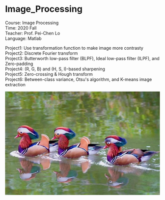 # Image_Processing

Course: Image Processing  
Time: 2020 Fall  
Teacher: Prof. Pei-Chen Lo  
Language: Matlab  

Project1: Use transformation function to make image more contrasty  
Project2: Discrete Fourier transform  
Project3: Butterworth low-pass filter (BLPF), Ideal low-pass filter (ILPF), and Zero-padding  
Project4: (R, G, B) and (H, S, I)-based sharpening  
Project5: Zero-crossing & Hough transform  
Project6: Between-class variance, Otsu's algorithm, and K-means image extraction  

![image](https://github.com/chinwei1999/Image_Processing/blob/main/Bird_3_blurred.jpg)

